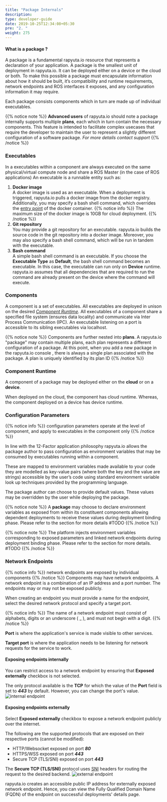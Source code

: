 ```yaml
---
title: "Package Internals"
description:
type: developer-guide
date: 2019-10-25T12:34:08+05:30
pre: "2. "
weight: 275
---
```


#### What is a package ?
A package is a fundamental rapyuta.io resource that represents a declaration of your application. A package is the smallest unit of deployment in rapyuta.io. It can be deployed either on a device or the cloud or both. To make this possible a package must encapsulate information about how it should be built, it’s compatibility and runtime requirements, network endpoints and ROS interfaces it exposes, and any configuration information it may require.

Each package consists components which in turn are made up of individual executables. 

{{% notice note %}}
 **Advanced users** of rapyuta.io should note a package internally supports multiple **plans**, each  which in turn contain the necessary components.
  This feature is intended to facilitate complex usecases that require the developer to maintain the user to represent a slightly different configuration of a software package. *For more details contact support*
{{% /notice %}}



### Executables

In a executables within a component are always executed on the same physical/virtual compute node and share a ROS Master (in the case of ROS applications)
An executable is a runnable entity such as:

1. **Docker image**    
A docker image is used as an executable. When a deployment is triggered, rapyuta.io
pulls a docker image from the docker registry. Additionally, you may specify a
bash shell command, which overrides the
[entry point](https://docs.docker.com/engine/reference/run/#cmd-default-command-or-options)
of the docker container.
{{% notice info %}}
The maximum size of the docker image is 10GB for cloud deployment.
{{% /notice %}}
2. **Git repository**    
You may provide a git repository for an executable. rapyuta.io builds the source
code in the git repository into a docker image. Moreover, you may also specify a
bash shell command, which will be run in tandem with the executable.
3. **Bash command**    
A simple bash shell command is an executable. If you choose the **Executable Type**
as **Default**, the bash shell command becomes an executable. In this case, the
executable can run only on **Device** runtime. rapyuta.io assumes that all dependencies
that are required to run the command are already present on the device where
the command will execute.

### Components

A component is a set of executables. All executables are deployed in unison on
the desired [_Component Runtime_](/core-concepts/packages/#component-runtime).
All executables of a component share a specified file system (ensures data locality)
and communicate via Inter Process Communication (IPC). An executable listening
on a port is accessible to its sibling executables via localhost.

{{% notice note %}}
Components are further nested into **plans**. A rapyuta.io "package" may contain multiple plans, each plan represents a different configuration of a package. At this point, when you add a new package in the rapyuta.io console , there is always a single plan associated with the package. A plan is uniquely identified by its plan ID
{{% /notice %}}



### Component  Runtime
A component of a package may be deployed either on the **cloud** or on a **device**.

When deployed on the cloud, the component has cloud runtime. Whereas, the component
deployed on a device has device runtime.


### Configuration Parameters
{{% notice info %}}
configuration parameters operate at the level of component, and apply to executables in the component only
{{% /notice %}}

In line with the 12-Factor application philosophy rapyuta.io allows the package author to pass configuration as environment variables that may be consumed by executables running  within a component.

These are mapped to environment variables made available to your code they are modelled as key-value pairs (where both the key and the value are strings) accessible by the user’s code using standard environment variable look up techniques provided by the programming language.

The package author can choose to provide default values. These values may be overridden by the user while deploying the package.

{{% notice note %}}
A **package** may choose to declare environment variables as exposed from within its constituent components allowing dependent deployments to receive these values during deployment binding phase. Please refer to the section for more details
#TODO
{{% /notice %}}

{{% notice note %}}
The platform injects environment variables corresponding to exposed parameters and linked network endpoints during deployment binding phase. Please refer to the section for more details.
#TODO
{{% /notice %}}

### Network Endpoints

{{% notice info %}}
network endpoints are exposed by individual components 
{{% /notice %}}
Components may have network endpoints. A network endpoint is a combination of an IP address and a port number. The endpoints may or may not be exposed publicly.

When creating an endpoint you must provide a name for the endpoint, select the desired network protocol and specify a target port.

{{% notice info %}}
The name of a network endpoint must consist of alphabets, digits or an underscore ( _ ), and must not begin with a digit.
{{% /notice %}}

**Port** is where the application's service is made visible to other services.

**Target port** is where the application needs to be listening for network requests for the service to work.

#### Exposing endpoints internally
You can restrict access to a network endpoint by ensuring that **Exposed externally** checkbox is not selected.

The only protocol available is the **TCP** for which the value of the **Port** field is set to ***443*** by default. However, you can change the port's value.
![internal endpoint](/images/core-concepts/network-endpoints/internal-endpoint.png?classes=border,shadow&width=40pc)

#### Exposing endpoints externally
Select **Exposed externally** checkbox to expose a network endpoint publicly over the internet.

The following are the supported protocols that are exposed on their respective ports (cannot be modified):

* HTTP/Websocket exposed on port ***80***
* HTTPS/WSS exposed on port ***443***
* Secure TCP (TLS/SNI) exposed on port ***443***

The **Secure TCP (TLS/SNI)** protocol uses [SNI](https://en.wikipedia.org/wiki/Server_Name_Indication) headers for routing the request to the desired backend.
![external endpoint](/images/core-concepts/network-endpoints/external-endpoint.png?classes=border,shadow&width=40pc)

rapyuta.io creates an accessible public IP address for externally exposed network endpoint. Hence, you can view the Fully Qualified Domain Name (FQDN) of the endpoint on successful deployments' details page.

